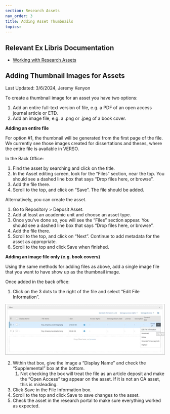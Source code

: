 ```yaml
---
section: Research Assets
nav_order: 3
title: Adding Asset Thumbnails
topics:
---
```

## Relevant Ex Libris Documentation
- [Working with Research Assets](https://knowledge.exlibrisgroup.com/Esploro/Product_Documentation/Esploro_Online_Help_(English)/Working_with_the_Esploro_Research_Hub/010_Working_with_Research_Assets)
## Adding Thumbnail Images for Assets
Last Updated: 3/6/2024, Jeremy Kenyon

To create a thumbnail image for an asset you have two options:

1. Add an entire full-text version of file, e.g. a PDF of an open access journal article or ETD.  
2. Add an image file, e.g. a .png or .jpeg of a book cover.

**Adding an entire file**

For option \#1, the thumbnail will be generated from the first page of the file. We currently see those images created for dissertations and theses, where the entire file is available in VERSO.

In the Back Office:

1. Find the asset by searching and click on the title.  
2. In the Asset editing screen, look for the “Files” section, near the top. You should see a dashed line box that says “Drop files here, or browse”.  
3. Add the file there.  
4. Scroll to the top, and click on “Save”. The file should be added.

Alternatively, you can create the asset.

1. Go to Repository \> Deposit Asset.  
2. Add at least an academic unit and choose an asset type.  
3. Once you’ve done so, you will see the “Files” section appear. You should see a dashed line box that says “Drop files here, or browse”.  
4. Add the file there.  
5. Scroll to the top, and click on “Next”. Continue to add metadata for the asset as appropriate.  
6. Scroll to the top and click Save when finished.

**Adding an image file only (e.g. book covers)**

Using the same methods for adding files as above, add a single image file that you want to have show up as the thumbnail image.

Once added in the back office:

1. Click on the 3 dots to the right of the file and select “Edit File Information”.

<img src="../../images/adding-asset-thumbnails-1.jpg" width="800" alt="A screenshot of the 'files' section of a verso asset, displaying a button on the right which creates a dropdown including 'edit file information'">

2. Within that box, give the image a “Display Name” and check the “Supplemental” box at the bottom.  
   1. Not checking the box will treat the file as an article deposit and make the “Open Access” tag appear on the asset. If it is not an OA asset, this is misleading.  
3. Click Save in the File Information box.  
4. Scroll to the top and click Save to save changes to the asset.  
5. Check the asset in the research portal to make sure everything worked as expected.
